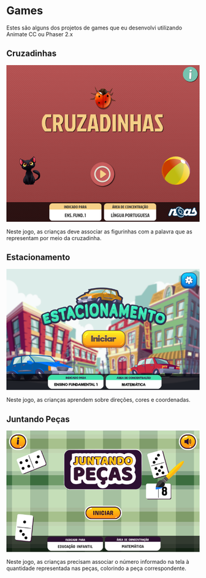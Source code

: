 # Games

Estes são alguns dos projetos de games que eu desenvolvi utilizando Animate CC ou Phaser 2.x

## Cruzadinhas
<p align="center">
  <img src="./images/cruzadinhas.png" alt="Jogo infantil de Palavras Cruzadas"/>
</p>
Neste jogo, as crianças deve associar as figurinhas com a palavra que as representam por meio da cruzadinha.


## Estacionamento
<p align="center">
  <img src="./images/estacionamento.png" alt="Jogo do estacionamento"/>
</p>
Neste jogo, as crianças aprendem sobre direções, cores e coordenadas.


## Juntando Peças
<p align="center">
  <img src="./images/juntandopecas.png" alt="Jogo de dominó Juntando Peças"/>
</p>
Neste jogo, as crianças precisam associar o número informado na tela à quantidade representada nas peças, colorindo a peça correspondente.